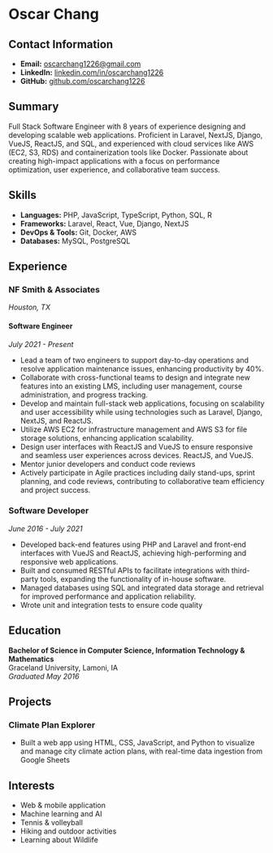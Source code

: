 # Oscar Chang

## Contact Information
- **Email:** oscarchang1226@gmail.com
- **LinkedIn:** [linkedin.com/in/oscarchang1226](https://linkedin.com/in/oscarchang1226)
- **GitHub:** [github.com/oscarchang1226](https://github.com/oscarchang1226)

## Summary
Full Stack Software Engineer with 8 years of experience designing and developing scalable web applications. Proficient in Laravel, NextJS, Django, VueJS, ReactJS, and SQL, and experienced with cloud services like AWS (EC2, S3, RDS) and containerization tools like Docker. Passionate about creating high-impact applications with a focus on performance optimization, user experience, and collaborative team success.

## Skills
- **Languages:** PHP, JavaScript, TypeScript, Python, SQL, R
- **Frameworks:** Laravel, React, Vue, Django, NextJS
- **DevOps & Tools:** Git, Docker, AWS
- **Databases:** MySQL, PostgreSQL

## Experience

### NF Smith & Associates
*Houston, TX*

#### Software Engineer
*July 2021 - Present*
- Lead a team of two engineers to support day-to-day operations and resolve application maintenance issues, enhancing productivity by 40%.
- Collaborate with cross-functional teams to design and integrate new features into an existing LMS, including user management, course administration, and progress tracking.
- Develop and maintain full-stack web applications, focusing on scalability and user accessibility while using technologies such as Laravel, Django, NextJS, and ReactJS. 
- Utilize AWS EC2 for infrastructure management and AWS S3 for file storage solutions, enhancing application scalability.
- Design user interfaces with ReactJS and VueJS to ensure responsive and seamless user experiences across devices.
ReactJS, and VueJS.
- Mentor junior developers and conduct code reviews
- Actively participate in Agile practices including daily stand-ups, sprint planning, and code reviews, contributing to collaborative team efficiency and project success.


### Software Developer
*June 2016 - July 2021*
- Developed back-end features using PHP and Laravel and front-end interfaces with VueJS and ReactJS, achieving high-performing and responsive web applications.
- Built and consumed RESTful APIs to facilitate integrations with third-party tools, expanding the functionality of in-house software.
- Managed databases using SQL and integrated data storage and retrieval for improved performance and application reliability.
- Wrote unit and integration tests to ensure code quality

## Education
**Bachelor of Science in Computer Science, Information Technology & Mathematics**  
Graceland University, Lamoni, IA  
*Graduated May 2016*

## Projects

### Climate Plan Explorer
- Built a web app using HTML, CSS, JavaScript, and Python to visualize and manage city climate action plans, with real-time data ingestion from Google Sheets

## Interests
- Web & mobile application
- Machine learning and AI
- Tennis & volleyball
- Hiking and outdoor activities
- Learning about Wildlife 
